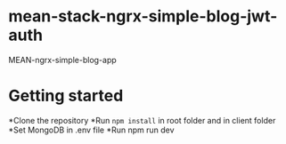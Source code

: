 # mean-stack-ngrx-simple-blog-jwt-auth
MEAN-ngrx-simple-blog-app


Getting started 
====

*Clone the repository
*Run `npm install` in root folder and in client folder
*Set MongoDB in .env file
*Run npm run dev
